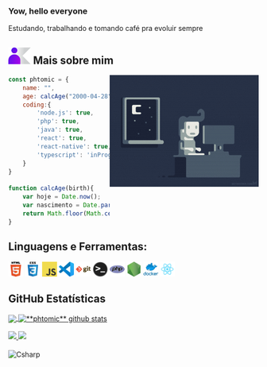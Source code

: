 ### Yow, hello everyone

Estudando, trabalhando e tomando café pra evoluir sempre

## <img width="45" alt="about" src="https://github.com/phtomic/phtomic/blob/main/assets/abtm.png?raw=true"> Mais sobre mim

<img align="right" width="300" src="https://github.com/phtomic/phtomic/blob/main/assets/e426702edf874b181aced1e2fa5c6cde.gif?raw=true" />

```javascript
const phtomic = {
    name: "",
    age: calcAge("2000-04-28"),
    coding:{
        'node.js': true,
        'php': true,
        'java': true,
        'react': true,
        'react-native': true,
        'typescript': 'inProgress'
    }
}

function calcAge(birth){
    var hoje = Date.now();
    var nascimento = Date.parse(birth);
    return Math.floor(Math.ceil(Math.abs(nascimento - hoje) / (1000 * 3600 * 24)) / 365.25);
}
```

## **Linguagens e Ferramentas:**  

<code><img height="30" src="https://raw.githubusercontent.com/github/explore/80688e429a7d4ef2fca1e82350fe8e3517d3494d/topics/html/html.png"></code> 
<code><img height="30" src="https://raw.githubusercontent.com/github/explore/80688e429a7d4ef2fca1e82350fe8e3517d3494d/topics/css/css.png"></code> 
<code><img height="30" src="https://raw.githubusercontent.com/github/explore/80688e429a7d4ef2fca1e82350fe8e3517d3494d/topics/javascript/javascript.png"></code> 
<code><img height="30" src="https://raw.githubusercontent.com/github/explore/80688e429a7d4ef2fca1e82350fe8e3517d3494d/topics/visual-studio-code/visual-studio-code.png"></code>
<code><img height="30" src="https://raw.githubusercontent.com/github/explore/80688e429a7d4ef2fca1e82350fe8e3517d3494d/topics/git/git.png"></code> 
<code><img height="30" src="https://raw.githubusercontent.com/github/explore/80688e429a7d4ef2fca1e82350fe8e3517d3494d/topics/terminal/terminal.png"></code> 
<code><img height="30" src="https://raw.githubusercontent.com/github/explore/80688e429a7d4ef2fca1e82350fe8e3517d3494d/topics/php/php.png"></code> 
<code><img height="30" src="https://raw.githubusercontent.com/github/explore/80688e429a7d4ef2fca1e82350fe8e3517d3494d/topics/nodejs/nodejs.png"></code> 
<code><img height="30" src="https://raw.githubusercontent.com/github/explore/80688e429a7d4ef2fca1e82350fe8e3517d3494d/topics/docker/docker.png"></code> 
<code><img height="30" src="https://raw.githubusercontent.com/github/explore/80688e429a7d4ef2fca1e82350fe8e3517d3494d/topics/react/react.png"></code> 


## **GitHub Estatísticas**
<a href='#'>
<img align="center" src="https://github-readme-stats.vercel.app/api/top-langs/?username=phtomic&theme=radical&hide_langs_below=1" />
         </a>
<a href="#">
<img align="center" src="https://github-readme-stats.vercel.app/api?username=phtomic&show_icons=true&theme=radical&line_height=27" alt="**phtomic** github stats"/>
         </a>

<a href="mailto:<sebastiaogamer@gmail.com>" alt="gmail" target="_blank">


</a>

 <div>
<br>
 <a href="mailto:sebastiaogamer@gmail.com?subject=HELLO%20World">
 <img src="https://img.shields.io/badge/-Gmail-FF0000?style=flat-square&labelColor=FF0000&logo=gmail&logoColor=white" />
  </ a>
 <a href="https://api.whatsapp.com/send?phone=5581981736357&text=Ol%C3%A1.%20Vim%20do%20Github." alt="WhatsApp" target="_blank">

<img src="https://img.shields.io/badge/-WhatsApp-25d366?style=flat-square&labelColor=25d366&logo=whatsapp&logoColor=white&link=https://wa.me/5581981736357"/>

</a>
 
 <br> 
 <br>
  <img align="center" alt="Csharp" height="30" width="150" src="https://komarev.com/ghpvc/?username=phtomic&color=blueviolet" alt="phtomic" /> <br>
 </div>
